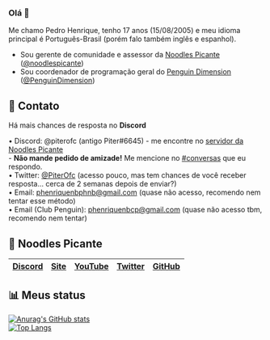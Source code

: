 ### Olá 👋

Me chamo Pedro Henrique, tenho 17 anos (15/08/2005) e meu idioma principal é Português-Brasil (porém falo também inglês e espanhol).<br>
- Sou gerente de comunidade e assessor da [Noodles Picante](https://www.noodlespicante.com) ([@noodlespicante](https://github.com/noodlespicante))
- Sou coordenador de programação geral do [Penguin Dimension](https://www.conexaopinguim.pw) ([@PenguinDimension](https://github.com/PenguinDimension))

📩 Contato
----
Há mais chances de resposta no **Discord**

• Discord: @piterofc (antigo Piter#6645) - me encontre no [servidor da Noodles Picante](https://discord.gg/P9dhMJQ)<br>
\- **Não mande pedido de amizade!** Me mencione no [#conversas](https://discord.com/channels/584926863437070336/696846893468090450) que eu respondo.<br>
• Twitter: [@PiterOfc](https://twitter.com/piterofc) (acesso pouco, mas tem chances de você receber resposta... cerca de 2 semanas depois de enviar?)<br>
• Email: phenriquenbphnb@gmail.com (quase não acesso, recomendo nem tentar esse método)<br>
• Email (Club Penguin): phenriquenbcp@gmail.com (quase não acesso tbm, recomendo nem tentar)<br>

🧨 Noodles Picante
----
[Discord][Discord] | [Site][Site] | [YouTube][YouTube] | [Twitter][Twitter] | [GitHub][GitHub]
------ | ------ | ------ | ------ | ------ |

   [Discord]: <https://discord.gg/P9dhMJQ>
   [Site]: <https://www.noodlespicante.com>
   [YouTube]: <https://www.youtube.com/c/NoodlesPicante>
   [Twitter]: <https://twitter.com/NoodlesPicante>
   [GitHub]: <https://github.com/noodlespicante>

📊 Meus status
----
[![Anurag's GitHub stats](https://github-readme-stats.vercel.app/api?username=piterofc&show_icons=true&include_all_commits=true&locale=pt-br)](https://github.com/piterofc)<br>
[![Top Langs](https://github-readme-stats.vercel.app/api/top-langs/?username=piterofc&locale=pt-br&layout=compact)](https://github.com/piterofc)<br>
